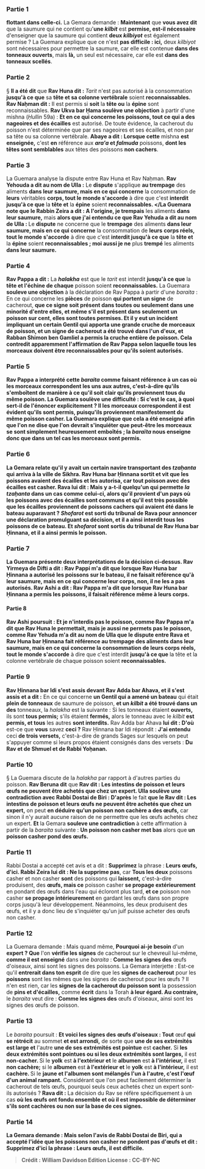 
### Partie 1
<b>flottant dans celle-ci.</b> La Gemara demande : <b>Maintenant</b> que <b>vous avez dit</b> que la saumure qui ne contient qu'<b>une <i>kilbit</i></b> est <b>permise, est-il nécessaire</b> d'enseigner que la saumure qui contient <b>deux <i>kilbiyot</i></b> est également permise ? La Guemara explique que ce n'est <b>pas difficile : ici,</b> deux <i>kilbiyot</i> sont nécessaires pour permettre la saumure, car elle est contenue <b>dans des tonneaux ouverts</b>, mais <b>là,</b> un seul est nécessaire, car elle est <b>dans des tonneaux scellés</b>.

### Partie 2
§ <b>Il a été dit</b> que <b>Rav Huna dit : </b> <i>Tarit</i> n'est pas autorisé à la consommation <b>jusqu'à ce que</b> sa <b>tête et sa colonne vertébrale</b> soient <b>reconnaissables. Rav Naḥman dit :</b> Il est permis si <b>soit</b> la <b>tête ou</b> la <b>épine</b> sont reconnaissables. <b>Rav Ukva bar Ḥama soulève une objection</b> à partir d'une mishna (<i>Ḥullin</i> 59a) : <b>Et en ce qui concerne les poissons, tout ce qui a des nageoires et des écailles</b> est autorisé. De toute évidence, la cacherout du poisson n'est déterminée que par ses nageoires et ses écailles, et non par sa tête ou sa colonne vertébrale. <b>Abaye a dit : Lorsque cette</b> mishna <b>est enseignée,</b> c'est <b>en</b> référence aux <b><i>ara'a</i> et <i>falmuda</i></b> poissons, <b>dont les têtes sont semblables</b> aux têtes des poissons <b>non cachers</b>.

### Partie 3
La Guemara analyse la dispute entre Rav Huna et Rav Naḥman. <b>Rav Yehouda a dit au nom de Ulla :</b> Le <b>dispute</b> s'applique <b>au trempage</b> des aliments <b>dans leur saumure, mais en ce qui concerne</b> la consommation de <b>leurs</b> véritables <b>corps, tout le monde s'accorde</b> à dire que c'est <b>interdit jusqu'à ce que</b> la <b>tête et</b> la <b>épine</b> soient <b>reconnaissables. </La Guemara note que le Rabbin Zeira a dit : A l'origine, je trempais</b> les aliments <b>dans leur saumure,</b> mais <b>alors que j'ai entendu ce que Rav Yehuda a dit au nom de Ulla : </b> Le <b>dispute</b> ne concerne que le <b>trempage</b> des aliments <b>dans leur saumure, mais en ce qui concerne</b> la consommation de <b>leurs</b> <b>corps réels, tout le monde s'accorde</b> à dire que c'est <b>interdit jusqu'à ce que</b> la <b>tête et</b> la <b>épine</b> soient <b>reconnaissables ; moi aussi je ne</b> plus <b>trempé</b> les aliments <b>dans leur saumure. </b>

### Partie 4
<b>Rav Pappa a dit :</b> La <b><i>halakha</i></b> est que le <i>tarit</i> est interdit <b>jusqu'à ce que</b> la <b>tête et l'échine de chaque</b> poisson soient <b>reconnaissables.</b> La Guemara <b>souleve une objection</b> à la déclaration de Rav Pappa à partir d'une <i>baraita</i> : En ce qui concerne les <b>pièces</b> de poisson <b>qui portent un signe</b> de cacherout, <b>que ce signe soit présent <b>dans toutes ou</b> seulement <b>dans une minorité d'entre elles, et même</b> s'il est présent <b>dans</b> seulement <b>un</b> poisson <b>sur cent, elles sont toutes permises. Et</b> il y eut <b>un incident impliquant un certain Gentil qui apporta une grande cruche de morceaux</b> de poisson, <b>et un signe</b> de cacherout <b>a été trouvé dans l'un d'eux, et Rabban Shimon ben Gamliel a permis la cruche entière</b> de poisson. Cela contredit apparemment l'affirmation de Rav Pappa selon laquelle tous les morceaux doivent être reconnaissables pour qu'ils soient autorisés.

### Partie 5
<b>Rav Pappa a interprété</b> cette <i>baraita</i> comme faisant référence à un cas <b>où les morceaux correspondent</b> les uns aux autres, c'est-à-dire qu'ils s'emboîtent de manière à ce qu'il soit clair qu'ils proviennent tous du même poisson. La Guemara soulève une difficulté : <b>Si c'est le cas, à quoi sert-il</b> de l'énoncer explicitement ? Il les morceaux correspondent il est évident qu'ils sont permis, puisqu'ils proviennent manifestement du même poisson casher. La Guemara explique que cela a été enseigné <b>afin que l'on ne dise</b> que l'on devrait <b>s'inquiéter</b> que <b>peut-être</b> les morceaux se sont simplement <b>heureusement</b> emboîtés ; la <i>baraïta</i> nous <b>enseigne donc</b> que dans un tel cas les morceaux sont permis.

### Partie 6
La Gemara relate qu'il y avait <b>un certain navire</b> transportant des <b><i>tzaḥanta</i> qui arriva à</b> la ville de <b>Sikhra. Rav Huna bar Ḥinnana sortit et vit</b> que les poissons avaient <b>des écailles et les autorisa,</b> car tout poisson avec des écailles est casher. <b>Rava lui dit : Mais y a-t-il quelqu'un qui permette</b> <i>la tzaḥanta</i> dans <b>un cas comme celui-ci,</b> alors qu'il provient d'un <b>pays où</b> les poissons avec des <b>écailles sont communs</b> et qu'il est très possible que les écailles proviennent de poissons cachers qui avaient été dans le bateau auparavant ? <b><i>Shofarot</i> est sorti</b> du tribunal <b>de Rava</b> pour annoncer une déclaration promulguant sa décision, <b>et il</b> a ainsi <b>interdit</b> tous les poissons de ce bateau. Et <b><i>shofarot</i></b> sont sortis du tribunal <b>de Rav Huna bar Ḥinnana, et il</b> a ainsi <b>permis</b> le poisson.

### Partie 7
La Guemara présente deux interprétations de la décision ci-dessus. <b>Rav Yirmeya de Difti a dit : Rav Pappi m'a dit</b> que <b>lorsque Rav Huna bar Ḥinnana a autorisé</b> les poissons sur le bateau, il ne faisait référence qu'à <b>leur saumure, mais en ce qui concerne leur corps, non,</b> il ne les a pas autorisés. <b>Rav Ashi a dit : Rav Pappa m'a dit</b> que <b>lorsque Rav Huna bar Ḥinnana a permis</b> les poissons, il faisait référence <b>même à leurs corps.</b>

#### Partie 8
Rav Ashi poursuit : <b>Et je n'interdis pas</b> le poisson, <b>comme Rav Pappa m'a dit</b> que Rav Huna le permettait, <b>mais je</b> aussi <b>ne permets pas</b> le poisson, <b>comme Rav Yehuda m'a dit au nom de Ulla</b> que le <b>dispute</b> entre Rava et Rav Huna bar Ḥinnana fait référence <b>au trempage</b> des aliments <b>dans leur saumure, mais en ce qui concerne</b> la consommation de leurs <b>corps</b> réels, tout le monde s'accorde</b> à dire que c'est interdit <b>jusqu'à ce que</b> la tête et la colonne vertébrale de chaque</b> poisson soient <b>reconnaissables. </b>

### Partie 9
<b>Rav Ḥinnana bar Idi s'est assis devant Rav Adda bar Ahava, et il s'est assis et a dit :</b> En ce qui concerne <b>un Gentil qui a amené un bateau</b> qui était <b>plein de tonneaux</b> de saumure de poisson, <b>et un <i>kilbit</i> a été trouvé dans un des</b> tonneaux, la <i>halakha</i> est la suivante : Si les tonneaux étaient <b>ouverts,</b> ils sont <b>tous permis;</b> s'ils étaient <b>fermés,</b> alors le tonneau avec le <i>kilbit</i> <b>est permis, et tous</b> les autres <b>sont interdits.</b> Rav Adda bar Ahava <b>lui dit : D'où</b> est-ce que <b>vous</b> savez <b>ceci ?</b> Rav Ḥinnana bar Idi répondit : <b>J'ai entendu</b> ceci <b>de trois versets,</b> c'est-à-dire de grands Sages sur lesquels on peut s'appuyer comme si leurs propos étaient consignés dans des versets : <b>Du Rav et de Shmuel et de Rabbi Yoḥanan.</b>

### Partie 10
§ La Guemara discute de la <i>halakha</i> par rapport à d'autres parties du poisson. <b>Rav Beruna dit</b> que <b>Rav dit : Les intestins de poisson et leurs œufs ne peuvent être achetés que chez un expert. Ulla soulève une contradiction avec Rabbi Dostai de Biri : D'après</b> le fait <b>que le Rav dit : Les intestins de poisson et leurs œufs ne peuvent être achetés que chez un expert,</b> on peut <b>en déduire qu'un poisson non cachère a des œufs,</b> car sinon il n'y aurait aucune raison de ne permettre que les œufs achetés chez un expert. <b>Et</b> la Gemara <b>souleve une contradiction</b> à cette affirmation à partir de la <i>baraita</i> suivante : <b>Un poisson non casher met bas</b> alors que <b>un poisson casher pond des œufs.</b>

### Partie 11
Rabbi Dostai a accepté cet avis et a dit : <b>Supprimez</b> la phrase : <b>Leurs œufs, d'ici. Rabbi Zeira lui dit : Ne la supprime pas</b>, car <b>Tous les deux</b> poissons casher et non casher <b>sont</b> des poissons qui <b>laissent,</b> c'est-à-dire produisent, des <b>œufs, mais ce</b> poisson casher <b>se propage extérieurement</b> en pondant des œufs dans l'eau qui écloront plus tard, <b>et ce</b> poisson non casher <b>se propage intérieurement</b> en gardant les œufs dans son propre corps jusqu'à leur développement. Néanmoins, les deux produisent des œufs, et il y a donc lieu de s'inquiéter qu'un juif puisse acheter des œufs non casher.

### Partie 12
La Guemara demande : Mais quand même, <b>Pourquoi ai-je besoin</b> d'un <b>expert ? Que</b> l'on <b>vérifie les signes</b> de cacherout sur le chevreuil lui-même, <b>comme il est enseigné</b> dans une <i>baraita</i> : <b>Comme les signes des</b> œufs d'oiseaux, ainsi sont les signes des poissons.</b> La Gemara interjette : Est-ce qu'il <b>entrerait dans ton esprit</b> de dire que les <b>signes de cacherout</b> pour les <b>poissons</b> sont les mêmes que les signes de cacherout pour les œufs ? Il n'en est rien, car les <b>signes de la cacherout du <b>poisson</b> sont</b> la possession de <b>pins et d'écailles,</b> comme <b>écrit</b> dans la Torah <b>à leur égard. Au contraire,</b> le <i>baraita</i> veut dire : <b>Comme les signes des</b> œufs d'oiseaux, ainsi sont les signes des œufs de poisson.</b>

### Partie 13
Le <i>baraita</i> poursuit : <b>Et voici les signes des</b> <b>œufs d'oiseaux : Tout</b> œuf <b>qui se rétrécit</b> au sommet <b>et est arrondi,</b> de sorte que <b>une de ses extrémités est large et</b> l'autre <b>une de ses extrémités est pointue</b> est <b>cacher.</b> Si <b>les deux extrémités sont pointues ou si les deux extrémités sont larges,</b> il est <b>non-cacher. </b> Si le <b>yolk</b> est <b>à l'extérieur et</b> le <b>albumen</b> est <b>à l'intérieur,</b> il est <b>non cachère;</b> si le <b>albumen</b> est <b>à l'extérieur et</b> le <b>yolk</b> est <b>à l'intérieur,</b> il est <b>cachère. </b> Si le <b>jaune et l'albumen sont mélangés l'un à l'autre, c'est l'œuf d'un animal rampant.</b> Considérant que l'on peut facilement déterminer la cacherout de tels œufs, pourquoi seuls ceux achetés chez un expert sont-ils autorisés ? <b>Rava dit :</b> La décision du Rav se réfère spécifiquement à un cas <b>où les œufs <b>ont fondu</b> ensemble et où il est impossible de déterminer s'ils sont cachères ou non sur la base de ces signes.

### Partie 14
La Gemara demande : <b>Mais selon</b> l'avis de <b>Rabbi Dostai de Biri, qui</b> a accepté l'idée que les poissons non casher ne pondent pas d'œufs et <b>dit : Supprimez d'ici</b> la phrase : <b>Leurs œufs,</b> il est difficile.

>Crédit : William Davidson Edition
>License : CC-BY-NC